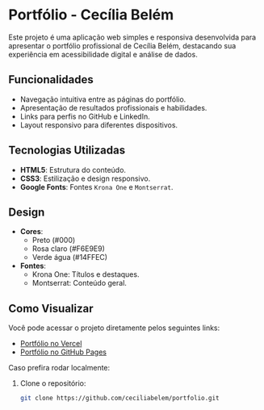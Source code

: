 # Portfólio - Cecília Belém

Este projeto é uma aplicação web simples e responsiva desenvolvida para apresentar o portfólio profissional de Cecília Belém, destacando sua experiência em acessibilidade digital e análise de dados.

## Funcionalidades

- Navegação intuitiva entre as páginas do portfólio.
- Apresentação de resultados profissionais e habilidades.
- Links para perfis no GitHub e LinkedIn.
- Layout responsivo para diferentes dispositivos.

## Tecnologias Utilizadas

- **HTML5**: Estrutura do conteúdo.
- **CSS3**: Estilização e design responsivo.
- **Google Fonts**: Fontes `Krona One` e `Montserrat`.

## Design

- **Cores**:
  - Preto (#000)
  - Rosa claro (#F6E9E9)
  - Verde água (#14FFEC)
- **Fontes**:
  - Krona One: Títulos e destaques.
  - Montserrat: Conteúdo geral.

## Como Visualizar

Você pode acessar o projeto diretamente pelos seguintes links:

- [Portfólio no Vercel](https://portfolio-seven-eta-49.vercel.app/)
- [Portfólio no GitHub Pages](https://ceciliabelem.github.io/portfolio/)

Caso prefira rodar localmente:

1. Clone o repositório:
   ```bash
   git clone https://github.com/ceciliabelem/portfolio.git
